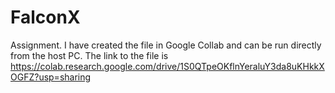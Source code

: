# FalconX
Assignment. 
I have created the file in Google Collab and can be run directly from the host PC. 
The link to the file is https://colab.research.google.com/drive/1S0QTpeOKflnYeraluY3da8uKHkkXOGFZ?usp=sharing
